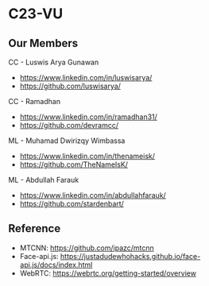 # C23-VU

## Our Members

CC - Luswis Arya Gunawan

- https://www.linkedin.com/in/luswisarya/
- https://github.com/luswisarya/

CC - Ramadhan

- https://www.linkedin.com/in/ramadhan31/
- https://github.com/devramcc/

ML - Muhamad Dwirizqy Wimbassa

- https://www.linkedin.com/in/thenameisk/
- https://github.com/TheNameIsK/

ML - Abdullah Farauk

- https://www.linkedin.com/in/abdullahfarauk/
- https://github.com/stardenbart/

## Reference

- MTCNN: https://github.com/ipazc/mtcnn
- Face-api.js: https://justadudewhohacks.github.io/face-api.js/docs/index.html
- WebRTC: https://webrtc.org/getting-started/overview
